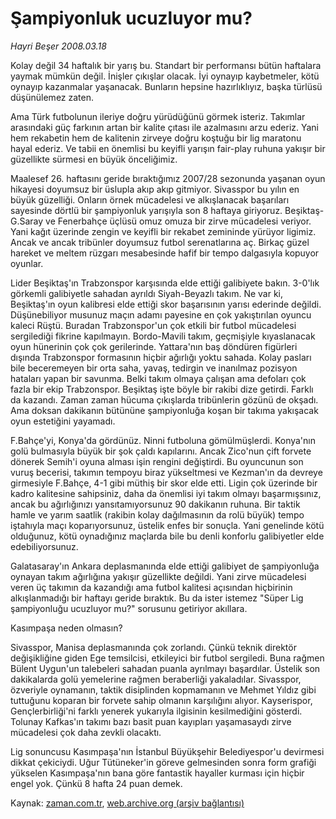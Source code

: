 # Şampiyonluk ucuzluyor mu?

*Hayri Beşer 2008.03.18*

<tr><td class="metin" colspan="2" style="padding-top: 20px; padding-left: 5px; padding-right: 10px;">Kolay değil 34 haftalık bir yarış bu. Standart bir performansı bütün haftalara yaymak mümkün değil. İnişler çıkışlar olacak. İyi oynayıp kaybetmeler, kötü oynayıp kazanmalar yaşanacak. Bunların hepsine hazırlıklıyız, başka türlüsü düşünülemez zaten.</td></tr><tr><td class="metin" colspan="2" style="padding-top: 20px; padding-left: 5px; padding-right: 10px;"><p>Ama Türk futbolunun ileriye doğru yürüdüğünü görmek isteriz. Takımlar arasındaki güç farkının artan bir kalite çıtası ile azalmasını arzu ederiz. Yani hem rekabetin hem de kalitenin zirveye doğru koştuğu bir lig maratonu hayal ederiz. Ve tabii en önemlisi bu keyifli yarışın fair-play ruhuna yakışır bir güzellikte sürmesi en büyük önceliğimiz.
<p> Maalesef 26. haftasını geride bıraktığımız 2007/28 sezonunda yaşanan oyun hikayesi doyumsuz bir üslupla akıp akıp gitmiyor. Sivasspor bu yılın en büyük güzelliği. Onların örnek mücadelesi ve alkışlanacak başarıları sayesinde dörtlü bir şampiyonluk yarışıyla son 8 haftaya giriyoruz. Beşiktaş-G.Saray ve Fenerbahçe üçlüsü omuz omuza bir zirve mücadelesi veriyor. Yani kağıt üzerinde zengin ve keyifli bir rekabet zemininde yürüyor ligimiz. Ancak ve ancak tribünler doyumsuz futbol serenatlarına aç. Birkaç güzel hareket ve meltem rüzgarı mesabesinde hafif bir tempo dalgasıyla kopuyor oyunlar.
<p> Lider Beşiktaş'ın Trabzonspor karşısında elde ettiği galibiyete bakın. 3-0'lık görkemli galibiyetle sahadan ayrıldı Siyah-Beyazlı takım. Ne var ki, Beşiktaş'ın oyun kalibresi elde ettiği skor başarısının yarısı ederinde değildi. Düşünebiliyor musunuz maçın adamı payesine en çok yakıştırılan oyuncu kaleci Rüştü. Buradan Trabzonspor'un çok etkili bir futbol mücadelesi sergilediği fikrine kapılmayın. Bordo-Mavili takım, geçmişiyle kıyaslanacak oyun hünerinin çok çok gerilerinde. Yattara'nın baş döndüren figürleri dışında Trabzonspor formasının hiçbir ağırlığı yoktu sahada. Kolay pasları bile beceremeyen bir orta saha, yavaş, tedirgin ve inanılmaz pozisyon hataları yapan bir savunma. Belki takım olmaya çalışan ama defoları çok fazla bir ekip Trabzonspor. Beşiktaş işte böyle bir rakibi dize getirdi. Farklı da kazandı. Zaman zaman hücuma çıkışlarda tribünlerin gözünü de okşadı. Ama doksan dakikanın bütününe şampiyonluğa koşan bir takıma yakışacak oyun estetiğini yayamadı.
<p> F.Bahçe'yi, Konya'da gördünüz. Ninni futboluna gömülmüşlerdi. Konya'nın golü bulmasıyla büyük bir şok çaldı kapılarını. Ancak Zico'nun çift forvete dönerek Semih'i oyuna alması işin rengini değiştirdi. Bu oyuncunun son vuruş becerisi, takımın tempoyu biraz yükseltmesi ve Kezman'ın da devreye girmesiyle F.Bahçe, 4-1 gibi müthiş bir skor elde etti. Ligin çok üzerinde bir kadro kalitesine sahipsiniz, daha da önemlisi iyi takım olmayı başarmışsınız, ancak bu ağırlığınızı yansıtamıyorsunuz 90 dakikanın ruhuna. Bir taktik hamle ve yarım saatlik (rakibin kolay dağılmasının da rolü büyük) tempo iştahıyla maçı koparıyorsunuz, üstelik enfes bir sonuçla. Yani genelinde kötü olduğunuz, kötü oynadığınız maçlarda bile bu denli konforlu galibiyetler elde edebiliyorsunuz.
<p> Galatasaray'ın Ankara deplasmanında elde ettiği galibiyet de şampiyonluğa oynayan takım ağırlığına yakışır güzellikte değildi. Yani zirve mücadelesi veren üç takımın da kazandığı ama futbol kalitesi açısından hiçbirinin alkışlanmadığı bir haftayı geride bıraktık. Bu da ister istemez "Süper Lig şampiyonluğu ucuzluyor mu?" sorusunu getiriyor akıllara. 
<p>Kasımpaşa neden olmasın?
<p>Sivasspor, Manisa deplasmanında çok zorlandı. Çünkü teknik direktör değişikliğine giden Ege temsilcisi, etkileyici bir futbol sergiledi. Buna rağmen Bülent Uygun'un talebeleri sahadan puanla ayrılmayı başardılar. Üstelik son dakikalarda golü yemelerine rağmen beraberliği yakaladılar. Sivasspor, özveriyle oynamanın, taktik disiplinden kopmamanın ve Mehmet Yıldız gibi tuttuğunu koparan bir forvete sahip olmanın karşılığını alıyor. Kayserispor, Gençlerbirliği'ni farklı yenerek yukarıyla ilgisinin kesilmediğini gösterdi. Tolunay Kafkas'ın takımı bazı basit puan kayıpları yaşamasaydı zirve mücadelesi çok daha zevkli olacaktı. 
<p> Lig sonuncusu Kasımpaşa'nın İstanbul Büyükşehir Belediyespor'u devirmesi dikkat çekiciydi. Uğur Tütüneker'in göreve gelmesinden sonra form grafiği yükselen Kasımpaşa'nın bana göre fantastik hayaller kurması için hiçbir engel yok. Çünkü 8 hafta 24 puan demek.<br/></p></p></p></p></p></p></p></p></td></tr>

Kaynak: [zaman.com.tr](http://zaman.com.tr/yazar.do?yazino=665986), [web.archive.org (arşiv bağlantısı)](http://web.archive.org/web/20080423235226/http://www.zaman.com.tr:80/yazar.do?yazino=665986)
